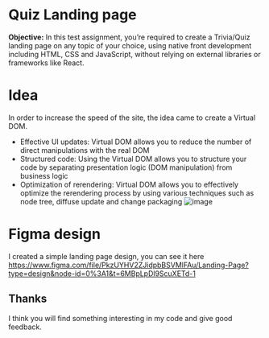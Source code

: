 # Quiz Landing page

**Objective:** In this test assignment, you’re required to create a Trivia/Quiz landing page on any
topic of your choice, using native front development including HTML, CSS and JavaScript,
without relying on external libraries or frameworks like React.

# Idea
In order to increase the speed of the site, the idea came to create a Virtual DOM.
- Effective UI updates: Virtual DOM allows you to reduce the number of direct manipulations with the real DOM
- Structured code: Using the Virtual DOM allows you to structure your code by separating presentation logic (DOM manipulation) from business logic
- Optimization of rerendering: Virtual DOM allows you to effectively optimize the rerendering process by using various techniques such as node tree, diffuse update and change packaging
![image](https://github.com/alexanderDostochka/plure-quiz/assets/39063311/8fa20828-e328-4ac8-8a0d-be33e4c2066c)

# Figma design
I created a simple landing page design, you can see it here 
https://www.figma.com/file/PkzUYHV2ZJidpbBSVMlFAu/Landing-Page?type=design&node-id=0%3A1&t=6MBpLpDl9ScuXETd-1

## Thanks
I think you will find something interesting in my code and give good feedback.
